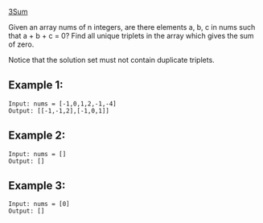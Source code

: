 [3Sum](https://leetcode.com/problems/3sum/)

Given an array nums of n integers, are there elements a, b, c in nums such that a + b + c = 0? Find all unique triplets in the array which gives the sum of zero.

Notice that the solution set must not contain duplicate triplets.


## Example 1:

```
Input: nums = [-1,0,1,2,-1,-4]
Output: [[-1,-1,2],[-1,0,1]]
```

## Example 2:

```
Input: nums = []
Output: []
```

## Example 3:

```
Input: nums = [0]
Output: []
```
